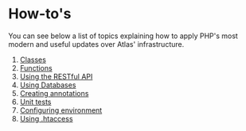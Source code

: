 How-to's
========

You can see below a list of topics explaining how to apply PHP's most modern and useful updates over Atlas' infrastructure.

1. [Classes](examples/classes.md)
2. [Functions](examples/functions.md)
3. [Using the RESTful API](examples/restful.md)
4. [Using Databases](examples/database.md)
5. [Creating annotations](examples/annotations.md)
6. [Unit tests](examples/tests.md)
7. [Configuring environment](examples/configuration.md)
8. [Using .htaccess](examples/htaccess.md)